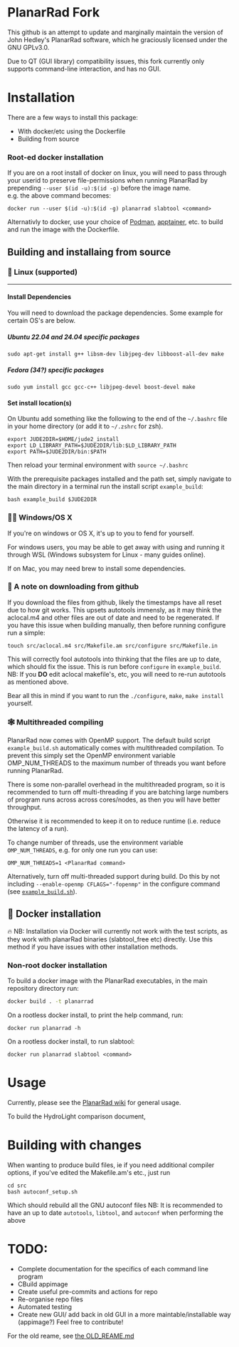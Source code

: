 # PlanarRad Fork 

This github is an attempt to update and marginally maintain the version of John Hedley's PlanarRad software, which he graciously licensed under the GNU GPLv3.0. 

Due to QT (GUI library) compatibility issues, this fork currently only supports command-line interaction, and has no GUI.




# Installation


There are a few ways to install this package:
- With docker/etc using the Dockerfile
- Building from source

### Root-ed docker installation
If you are on a root install of docker on linux, you will need to pass through your userid to preserve file-permissions when running PlanarRad by prepending `--user $(id -u):$(id -g)` before the image name.  
e.g. the above command becomes:
```
docker run --user $(id -u):$(id -g) planarrad slabtool <command>
```

Alternativly to docker, use your choice of [Podman](https://podman.io/), [apptainer](https://apptainer.org/), etc. to build and run the image with the Dockerfile.


## Building and installaing from source
### 🐧 Linux (supported)

---------------------------
#### Install Dependencies
You will need to download the package dependencies. Some example for certain OS's are below.
##### Ubuntu 22.04 and 24.04 specific packages
```
sudo apt-get install g++ libsm-dev libjpeg-dev libboost-all-dev make
```
##### Fedora (34?) specific packages
```
sudo yum install gcc gcc-c++ libjpeg-devel boost-devel make
```

#### Set install location(s)
On Ubuntu add something like the following to the end of the `~/.bashrc` file in your home directory (or add it to `~/.zshrc` for zsh). 
```
export JUDE2DIR=$HOME/jude2_install
export LD_LIBRARY_PATH=$JUDE2DIR/lib:$LD_LIBRARY_PATH
export PATH=$JUDE2DIR/bin:$PATH
``` 
Then reload your terminal environment with `source ~/.bashrc`

With the prerequisite packages installed and the path set, simply navigate to the main directory in a terminal run the install script `example_build`:
```
bash example_build $JUDE2DIR
```
### 👩‍💻 Windows/OS X
If you're on windows or OS X, it's up to you to fend for yourself. 

For windows users, you may be able to get away with using and running it through WSL (Windows subsystem for Linux - many guides online). 

If on Mac, you may need brew to install some dependencies.

### 📜 A note on downloading from github
If you download the files from github, likely the timestamps have all reset due to how git works. This upsets autotools immensly, as it may think the aclocal.m4 and other files are out of date and need to be regenerated. If you have this issue when building manually, then before running configure run a simple:
```
touch src/aclocal.m4 src/Makefile.am src/configure src/Makefile.in
```
This will correctly fool autotools into thinking that the files are up to date, which should fix the issue. This is run before `configure`  in `example_build`. NB: If you **DO** edit aclocal makefile's, etc, you will need to re-run autotools as mentioned above.  

Bear all this in mind if you want to run the `./configure`, `make`, `make install` yourself.

### 🕸 Multithreaded compiling
PlanarRad now comes with OpenMP support. The default build script `example_build.sh` automatically comes with multithreaded compilation. To prevent this simply set the OpenMP environment variable OMP_NUM_THREADS to the maximum number of threads you want before running PlanarRad. 

There is some non-parallel overhead in the multithreaded program, so it is recommended to turn off multi-threading if you are batching large numbers of program runs across across cores/nodes, as then you will have better throughput.   

Otherwise it is recommended to keep it on to reduce runtime (i.e. reduce the latency of a run).

To change number of threads, use the environment variable `OMP_NUM_THREADS`, e.g. for only one run you can use:
```
OMP_NUM_THREADS=1 <PlanarRad command>
```
Alternatively, turn off multi-threaded support during build. Do this by not including `--enable-openmp CFLAGS="-fopenmp"` in the configure command (see [`example_build.sh`](example_build.sh)).

## 🐋 Docker installation

🔥 NB: Installation via Docker will currently not work with the test scripts, as they work with planarRad binaries (slabtool_free etc) directly. Use this method if you have issues with other installation methods.



### Non-root docker installation
To build a docker image with the PlanarRad executables, in the main repository directory run:
```sh
docker build . -t planarrad
```
On a rootless docker install, to print the help command, run:
```
docker run planarrad -h
```
On a rootless docker install, to run slabtool:
```
docker run planarrad slabtool <command>
```

# Usage
Currently, please see the [PlanarRad wiki](http://www.planarrad.com/) for general usage.

To build the HydroLight comparison document, 

# Building with changes
When wanting to produce build files, ie if you need additional compiler options, if you've edited the Makefile.am's etc., just run 
```
cd src
bash autoconf_setup.sh
```
Which should rebuild all the GNU autoconf files
NB: It is recommended to have an up to date `autotools`, `libtool`, and `autoconf` when performing the above

# TODO:
 * Complete documentation for the specifics of each command line program
 * CBuild appimage
 * Create useful pre-commits and actions for repo
 * Re-organise repo files
 * Automated testing
 * Create new GUI/ add back in old GUI in a more maintable/installable way (appimage?)
Feel free to contribute!


For the old reame, see [the OLD_REAME.md](OLD_REAME.md)
